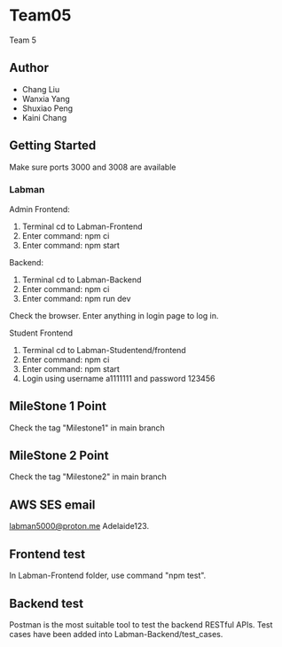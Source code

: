 # Team05
Team 5

## Author

- Chang Liu
- Wanxia Yang
- Shuxiao Peng
- Kaini Chang

## Getting Started
Make sure ports 3000 and 3008 are available

### Labman
Admin Frontend:
1. Terminal cd to Labman-Frontend
2. Enter command: npm ci
3. Enter command: npm start

Backend:
1. Terminal cd to Labman-Backend
2. Enter command: npm ci
3. Enter command: npm run dev

Check the browser. Enter anything in login page to log in.

Student Frontend
1. Terminal cd to Labman-Studentend/frontend
2. Enter command: npm ci
3. Enter command: npm start
4. Login using username a1111111 and password 123456

## MileStone 1 Point 
Check the tag "Milestone1" in main branch

## MileStone 2 Point
Check the tag "Milestone2" in main branch

## AWS SES email
labman5000@proton.me
Adelaide123.

## Frontend test
In Labman-Frontend folder, use command "npm test".

## Backend test
Postman is the most suitable tool to test the backend RESTful APIs. Test cases have been added into Labman-Backend/test_cases.
